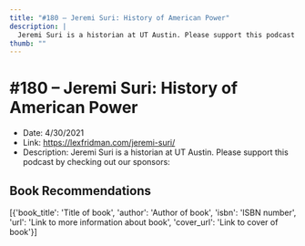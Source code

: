 ```yaml
---
title: "#180 – Jeremi Suri: History of American Power"
description: |
  Jeremi Suri is a historian at UT Austin. Please support this podcast by checking out our sponsors:"
thumb: ""
---
```


# #180 – Jeremi Suri: History of American Power

  - Date: 4/30/2021
  - Link: https://lexfridman.com/jeremi-suri/
  - Description: Jeremi Suri is a historian at UT Austin. Please support this podcast by checking out our sponsors:

## Book Recommendations

[{'book_title': 'Title of book', 'author': 'Author of book', 'isbn': 'ISBN number', 'url': 'Link to more information about book', 'cover_url': 'Link to cover of book'}]